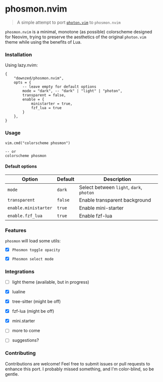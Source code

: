 # phosmon.nvim
> A simple attempt to port [`photon.vim`](https://github.com/axvr/photon.vim) to `phosmon.nvim`

`phosmon.nvim` is a minimal, monotone (as possible) colorscheme designed for Neovim, trying to preserve the aesthetics of the original `photon.vim` theme while using the benefits of Lua.

### Installation
Using lazy.nvim:
```
{
    "downzed/phosmon.nvim",
    opts = {
        -- leave empty for default options
        mode = "dark", -- "dark" | "light" | "photon",
        transparent = false,
        enable = {
            ministarter = true,
            fzf_lua = true
        }
    },
}
```

### Usage
```
vim.cmd("colorscheme phosmon")

-- or
colorscheme phosmon
```


#### Default options
| Option | Default | Description |
| --- | --- | --- |
| `mode` | `dark` | Select between `light`, `dark`, `photon` |
| `transparent` | `false` | Enable transparent background |
| `enable.ministarter` | `true` | Enable mini-starter |
| `enable.fzf_lua` | `true` | Enable fzf-lua |

### Features
`phosmon` will load some utils:
- [x] `Phosmon toggle opacity`
- [x] `Phosmon select mode`


### Integrations
- [ ] light theme (available, but in progress)
- [x] lualine
- [x] tree-sitter (might be off)
- [x] fzf-lua (might be off)
- [x] mini.starter
- [ ] more to come
- [ ] suggestions?


### Contributing
Contributions are welcome! Feel free to submit issues or pull requests to enhance this port.
I probably missed something, and I'm color-blind, so be gentle.

